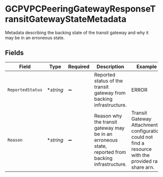 # GCPVPCPeeringGatewayResponseTransitGatewayStateMetadata

Metadata describing the backing state of the transit gateway and why it may be in an erroneous state.



## Fields

| Field                                                                                                | Type                                                                                                 | Required                                                                                             | Description                                                                                          | Example                                                                                              |
| ---------------------------------------------------------------------------------------------------- | ---------------------------------------------------------------------------------------------------- | ---------------------------------------------------------------------------------------------------- | ---------------------------------------------------------------------------------------------------- | ---------------------------------------------------------------------------------------------------- |
| `ReportedStatus`                                                                                     | **string*                                                                                            | :heavy_minus_sign:                                                                                   | Reported status of the transit gateway from backing infrastructure.                                  | ERROR                                                                                                |
| `Reason`                                                                                             | **string*                                                                                            | :heavy_minus_sign:                                                                                   | Reason why the transit gateway may be in an erroneous state, reported from backing infrastructure.<br/> | Transit Gateway Attachment configuration could not find a resource with the provided ram share arn.<br/> |